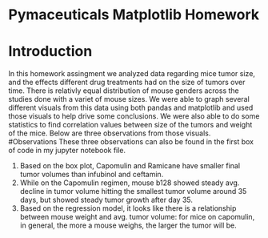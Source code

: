 # Pymaceuticals Matplotlib Homework
# Introduction
In this homework assingment we analyzed data regarding mice tumor size, and the effects different drug treatments had on the size of tumors over time. There is relativly equal distribution of mouse genders across the studies done with a variet of mouse sizes. We were able to graph several different visuals from this data using both pandas and matplotlib and used those visuals to help drive some conclusions. We were also able to do some statistics to find correlation values between size of the tumors and weight of the mice. Below are three observations from those visuals. 
#Observations 
These three observations can also be found in the first box of code in my jupyter notebook file. 
1. Based on the box plot, Capomulin and Ramicane have smaller final tumor volumes than infubinol and ceftamin. 
2. While on the Capomulin regimen, mouse b128 showed steady avg. decline in tumor volume hitting the smallest tumor volume around 35 days, but showed steady tumor growth after day 35. 
3. Based on the regression model, it looks like there is a relationship between mouse weight and avg. tumor volume: for mice on capomulin, in general, the more a mouse weighs, the larger the tumor will be. 

